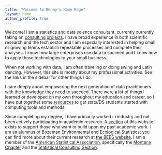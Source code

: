 ```yaml
---
title: "Welcome to Kenny's Home Page"
layout: home
author_profile: true
---
```


Welcome! I am a statistics and data science consultant, currently currently
taking on [consulting projects](consulting). I have broad experience in both
scientific research and the tech sector and I am especially interested in
helping small or growing teams establish repeatable processes and complete
their analyses. I know how large enterprises use data to succeed and I know how
to apply those technologies to your small business.

When not working with data, I am often traveling or doing swing and Latin
dancing. However, this site is mostly about my professional activities.
See the links in the sidebar for other things I do.

I care deeply about empowering the next generation of data practitioners with
the knowledge they need to succeed. There were a lot of things I learned or
developed on my own throughout my education and career, so I have put together
some [resources](computing) to get stats/DS students started with computing
tools and methods.

Since completing my degree, I have primarily worked in industry and not been
actively participating in academic research. A [section](research) of this
website exists to support those who want to build upon my past academic work.
I am an alumnus of Bozeman Environmental and Ecological Statistics; you can
find more about their current research at
[the BEES website](https://bozemanenvrstat.github.io). I am a member of the
[American Statistical Association](https://www.amstat.org), specifically the
[Montana Chapter](https://community.amstat.org/montana/home) and the
[Statistical Consulting Section](https://community.amstat.org/cnsl/home).
